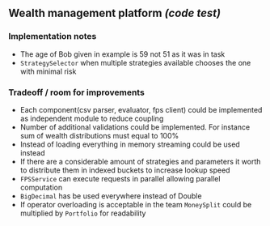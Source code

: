 
Wealth management platform _(code test)_
-----------------------


### Implementation notes

* The age of Bob given in example is 59 not 51 as it was in task
* `StrategySelector` when multiple strategies available chooses the one with minimal risk 


### Tradeoff / room for improvements

* Each component(csv parser, evaluator, fps client) could be implemented as independent module to reduce coupling
* Number of additional validations could be implemented. For instance sum of wealth distributions must equal to 100%
* Instead of loading everything in memory streaming could be used instead
* If there are a considerable amount of strategies and parameters it worth to distribute them in indexed buckets to increase lookup speed
* `FPSService` can execute requests in parallel allowing parallel computation
* `BigDecimal` has be used everywhere instead of Double
* If operator overloading is acceptable in the team `MoneySplit` could be multiplied by `Portfolio` for readability  